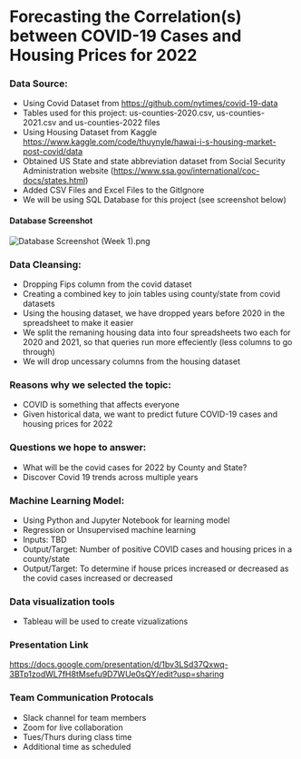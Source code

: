 # Forecasting the Correlation(s) between COVID-19 Cases and Housing Prices for 2022

### Data Source:
- Using Covid Dataset from https://github.com/nytimes/covid-19-data
- Tables used for this project: us-counties-2020.csv, us-counties-2021.csv and us-counties-2022 files
- Using Housing Dataset from Kaggle https://www.kaggle.com/code/thuynyle/hawai-i-s-housing-market-post-covid/data
- Obtained US State and state abbreviation dataset from Social Security Administration website (https://www.ssa.gov/international/coc-docs/states.html)
- Added CSV Files and Excel Files to the GitIgnore
- We will be using SQL Database for this project (see screenshot below)

#### Database Screenshot
![Database Screenshot (Week 1).png](https://github.com/ajmotylinski/Data_Viz_Final_Project/blob/main/Resources/Database%20Screenshot%20(Week%201).png)

### Data Cleansing:
- Dropping Fips column from the covid dataset
- Creating a combined key to join tables using county/state from covid datasets
- Using the housing dataset, we have dropped years before 2020 in the spreadsheet to make it easier
- We split the remaning housing data into four spreadsheets two each for 2020 and 2021, so that queries run more effeciently (less columns to go through)
- We will drop uncessary columns from the housing dataset

### Reasons why we selected the topic:
 -  COVID is something that affects everyone
 -  Given historical data, we want to predict future COVID-19 cases and housing prices for 2022
 
### Questions we hope to answer:
- What will be the covid cases for 2022 by County and State?
- Discover Covid 19 trends across multiple years

### Machine Learning Model:
- Using Python and Jupyter Notebook for learning model
- Regression or Unsupervised machine learning
- Inputs: TBD
- Output/Target: Number of positive COVID cases and housing prices in a county/state
- Output/Target: To determine if house prices increased or decreased as the covid cases increased or decreased

### Data visualization tools
- Tableau will be used to create vizualizations

### Presentation Link
https://docs.google.com/presentation/d/1bv3LSd37Qxwq-3BTp1zodWL7fH8tMsefu9D7WUe0sQY/edit?usp=sharing

### Team Communication Protocals
- Slack channel for team members
- Zoom for live collaboration
- Tues/Thurs during class time
- Additional time as scheduled

